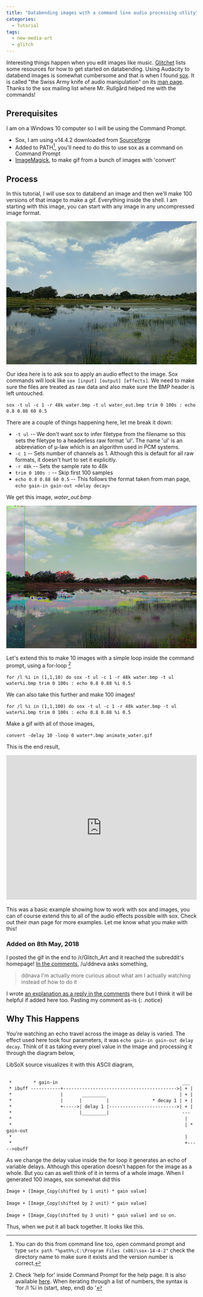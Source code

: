 ```yaml
---
title: "Databending images with a command line audio processing utlity"
categories:
  - Tutorial
tags:
  - new-media-art
  - glitch
---
```


Interesting things happen when you edit images like music. [Glitchet](http://www.glitchet.com/resources) lists some resources for how to get started on databending. Using Audacity to databend images is somewhat cumbersome and that is when I found [sox](hhttps://sourceforge.net/projects/sox/). It is called "the Swiss Army knife of audio manipulation" on its [man page](https://linux.die.net/man/1/sox). Thanks to the sox mailing list where Mr. Rullgård helped me with the commands!

## Prerequisites
I am on a Windows 10 computer so I will be using the Command Prompt.

* Sox, I am using v14.4.2 downloaded from [Sourceforge](https://sourceforge.net/projects/sox/files/sox/)
* Added to PATH[^1], you'll need to do this to use sox as a command on Command Prompt
* [ImageMagick](https://www.imagemagick.org/script/download.php), to make gif from a bunch of images with 'convert'

## Process

In this tutorial, I will use sox to databend an image and then we'll make 100 versions of that image to make a gif. Everything inside the shell. I am starting with this image, you can start with any image in any uncompressed image format.

![alt text](/images/water.bmp)

Our idea here is to ask sox to apply an audio effect to the image. Sox commands will look like `sox [input] [output] [effects]`. We need to make sure the files are treated as raw data and also make sure the BMP header is left untouched.

```
sox -t ul -c 1 -r 48k water.bmp -t ul water_out.bmp trim 0 100s : echo 0.8 0.88 60 0.5
```

There are a couple of things happening here, let me break it down:

* `-t ul` -- We don't want sox to infer filetype from the filename so this sets the filetype to a headerless raw format 'ul'. The name 'ul' is an abbreviation of μ-law which is an algorithm used in PCM systems.
* `-c 1` -- Sets number of channels as 1. Although this is default for all raw formats, it doesn't hurt to set it explicitly.
* `-r 48k` --  Sets the sample rate to 48k
* `trim 0 100s :` -- Skip first 100 samples
* `echo 0.8 0.88 60 0.5` -- This follows the format taken from man page, `echo gain-in gain-out <delay decay>`

We get this image, *water_out.bmp*

![alt text](/images/water_out.bmp)

Let's extend this to make 10 images with a simple loop inside the command prompt, using a for-loop [^2]

```
for /l %i in (1,1,10) do sox -t ul -c 1 -r 48k water.bmp -t ul water%i.bmp trim 0 100s : echo 0.8 0.88 %i 0.5
```

We can also take this further and make 100 images!

```
for /l %i in (1,1,100) do sox -t ul -c 1 -r 48k water.bmp -t ul water%i.bmp trim 0 100s : echo 0.8 0.88 %i 0.5
```

Make a gif with all of those images,

```
convert -delay 10 -loop 0 water*.bmp animate_water.gif
```

This is the end result,

<div style='position:relative;padding-bottom:76%'><iframe src='https://gfycat.com/ifr/SolidJollyElver' frameborder='0' scrolling='no' width='100%' height='100%' style='position:absolute;top:0;left:0;' allowfullscreen></iframe></div>

<br>
This was a basic example showing how to work with sox and images, you can of course extend this to all of the audio effects possible with sox. Check out their man page for more examples. Let me know what you make with this!

### Added on 8th May, 2018

I posted the gif in the end to /r/Glitch_Art and it reached the subreddit's homepage! [In the comments](https://www.reddit.com/r/glitch_art/comments/8hnilz/databending_water_tutorial_in_comments_gif/), /u/ddneva asks something,

> ddnava
> I'm actually more curious about what am I actually watching instead of how to do it

I wrote [an explanation as a reply in the comments](https://www.reddit.com/r/glitch_art/comments/8hnilz/databending_water_tutorial_in_comments_gif/dymmjwh) there but I think it will be helpful if added here too. Pasting my comment as-is
{: .notice}

## Why This Happens

You're watching an echo travel across the image as delay is varied. The effect used here took four parameters, it was `echo gain-in gain-out delay decay`. Think of it as taking every pixel value in the image and processing it through the diagram below,

LibSoX source visualizes it with this ASCII diagram,
```

 *        * gain-in                                              ___
 * ibuff -----------+------------------------------------------>| + |
 *                  |       _________                           | + |
 *                  |      |         |                * decay 1 | + |
 *                  +----->| delay 1 |------------------------->| + |
 *                         |_________|                           ---
 *                                                                |
 *                                                                | * gain-out
 *                                                                |
 *                                                                +----->obuff
```
As we change the delay value inside the for loop it generates an echo of variable delays. Although this operation doesn't happen for the image as a whole. But you can as well think of it in terms of a whole image. When I generated 100 images, sox somewhat did this

    Image + [Image_Copy(shifted by 1 unit) * gain value]

    Image + [Image_Copy(shifted by 2 unit) * gain value]

    Image + [Image_Copy(shifted by 3 unit) * gain value] and so on.

Thus, when we put it all back together. It looks like this.

[^1]: You can do this from command line too, open command prompt and type `setx path "%path%;C:\Program Files (x86)\sox-14-4-2"` check the directory name to make sure it exists and the version number is correct.

[^2]: Check 'help for' inside Command Prompt for the help page. It is also available [here](https://ss64.com/nt/for_cmd.html). When iterating through a list of numbers, the syntax is 'for /l %i in (start, step, end) do <cmd>'